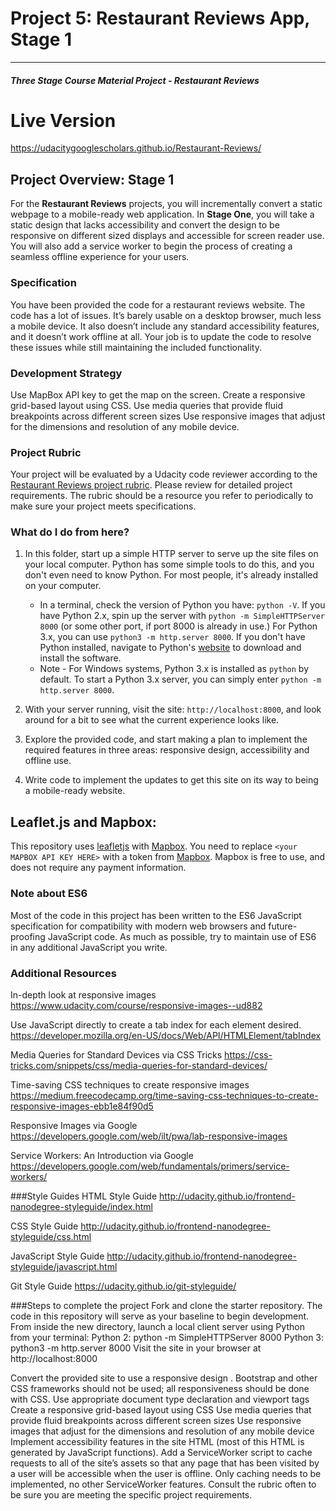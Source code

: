 # Project 5: Restaurant Reviews App, Stage 1
---
#### _Three Stage Course Material Project - Restaurant Reviews_

# Live Version
https://udacitygooglescholars.github.io/Restaurant-Reviews/

## Project Overview: Stage 1

For the **Restaurant Reviews** projects, you will incrementally convert a static webpage to a mobile-ready web application. In **Stage One**, you will take a static design that lacks accessibility and convert the design to be responsive on different sized displays and accessible for screen reader use. You will also add a service worker to begin the process of creating a seamless offline experience for your users.

### Specification

You have been provided the code for a restaurant reviews website. The code has a lot of issues. It’s barely usable on a desktop browser, much less a mobile device. It also doesn’t include any standard accessibility features, and it doesn’t work offline at all. Your job is to update the code to resolve these issues while still maintaining the included functionality.

### Development Strategy
Use MapBox API key to get the map on the screen.
Create a responsive grid-based layout using CSS.
Use media queries that provide fluid breakpoints across different screen sizes
Use responsive images that adjust for the dimensions and resolution of any mobile device.

### Project Rubric

Your project will be evaluated by a Udacity code reviewer according to the [Restaurant Reviews project rubric](https://review.udacity.com/#!/rubrics/1090/view). Please review for detailed project requirements. The rubric should be a resource you refer to periodically to make sure your project meets specifications.

### What do I do from here?

1. In this folder, start up a simple HTTP server to serve up the site files on your local computer. Python has some simple tools to do this, and you don't even need to know Python. For most people, it's already installed on your computer.

    * In a terminal, check the version of Python you have: `python -V`. If you have Python 2.x, spin up the server with `python -m SimpleHTTPServer 8000` (or some other port, if port 8000 is already in use.) For Python 3.x, you can use `python3 -m http.server 8000`. If you don't have Python installed, navigate to Python's [website](https://www.python.org/) to download and install the software.
   * Note -  For Windows systems, Python 3.x is installed as `python` by default. To start a Python 3.x server, you can simply enter `python -m http.server 8000`.
2. With your server running, visit the site: `http://localhost:8000`, and look around for a bit to see what the current experience looks like.
3. Explore the provided code, and start making a plan to implement the required features in three areas: responsive design, accessibility and offline use.
4. Write code to implement the updates to get this site on its way to being a mobile-ready website.

## Leaflet.js and Mapbox:

This repository uses [leafletjs](https://leafletjs.com/) with [Mapbox](https://www.mapbox.com/). You need to replace `<your MAPBOX API KEY HERE>` with a token from [Mapbox](https://www.mapbox.com/). Mapbox is free to use, and does not require any payment information.

### Note about ES6

Most of the code in this project has been written to the ES6 JavaScript specification for compatibility with modern web browsers and future-proofing JavaScript code. As much as possible, try to maintain use of ES6 in any additional JavaScript you write.

### Additional Resources
In-depth look at responsive images
https://www.udacity.com/course/responsive-images--ud882

Use JavaScript directly to create a tab index for each element desired.
https://developer.mozilla.org/en-US/docs/Web/API/HTMLElement/tabIndex

Media Queries for Standard Devices via CSS Tricks
https://css-tricks.com/snippets/css/media-queries-for-standard-devices/

Time-saving CSS techniques to create responsive images
https://medium.freecodecamp.org/time-saving-css-techniques-to-create-responsive-images-ebb1e84f90d5

Responsive Images via Google
https://developers.google.com/web/ilt/pwa/lab-responsive-images

Service Workers: An Introduction via Google
https://developers.google.com/web/fundamentals/primers/service-workers/

###Style Guides
HTML Style Guide
http://udacity.github.io/frontend-nanodegree-styleguide/index.html

CSS Style Guide
http://udacity.github.io/frontend-nanodegree-styleguide/css.html

JavaScript Style Guide
http://udacity.github.io/frontend-nanodegree-styleguide/javascript.html

Git Style Guide
https://udacity.github.io/git-styleguide/

###Steps to complete the project
Fork and clone the starter repository. The code in this repository will serve as your baseline to begin development.
From inside the new directory, launch a local client server using Python from your terminal:
Python 2: python -m SimpleHTTPServer 8000
Python 3: python3 -m http.server 8000
Visit the site in your browser at http://localhost:8000

Convert the provided site to use a responsive design .
Bootstrap and other CSS frameworks should not be used; all responsiveness should be done with CSS.
Use appropriate document type declaration and viewport tags
Create a responsive grid-based layout using CSS
Use media queries that provide fluid breakpoints across different screen sizes
Use responsive images that adjust for the dimensions and resolution of any mobile device
Implement accessibility features in the site HTML (most of this HTML is generated by JavaScript functions).
Add a ServiceWorker script to cache requests to all of the site’s assets so that any page that has been visited by a user will be accessible when the user is offline. Only caching needs to be implemented, no other ServiceWorker features.
Consult the rubric often to be sure you are meeting the specific project requirements.
